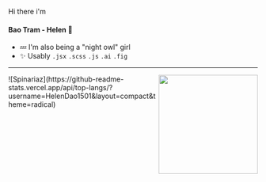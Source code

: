 


Hi there i'm <h4>Bao Tram - Helen 🍑</h4>

   -   💤 I'm also being a "night owl" girl 
   -   ✨ Usably `.jsx` `.scss` `.js` `.ai` `.fig`
***
</h3> 

 <img align='right' src="https://user-images.githubusercontent.com/68039038/179959200-9da19676-48f5-4632-83da-77a8e7ee9bad.gif" width="200">
![Spinariaz](https://github-readme-stats.vercel.app/api/top-langs/?username=HelenDao1501&layout=compact&theme=radical) 
